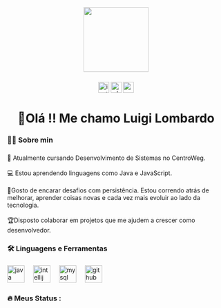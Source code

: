 <div align="center">
  <img height="150" src="https://media.giphy.com/media/v1.Y2lkPTc5MGI3NjExcjRnMW5xdjBvNWV3ZmtrbWI2aGxnbDR3NThudmJjMW90Nzd1ZThkOCZlcD12MV9naWZzX3NlYXJjaCZjdD1n/78XCFBGOlS6keY1Bil/giphy.gif"  />
</div>

###

<div align="center">
  <img src="https://img.shields.io/static/v1?message=Instagram&logo=instagram&label=&color=E4405F&logoColor=white&labelColor=&style=for-the-badge" height="25" alt="instagram logo"  />
  <img src="https://img.shields.io/static/v1?message=Whatsapp&logo=whatsapp&label=&color=25D366&logoColor=white&labelColor=&style=for-the-badge" height="25" alt="whatsapp logo"  />
  <img src="https://img.shields.io/static/v1?message=Gmail&logo=gmail&label=&color=D14836&logoColor=white&labelColor=&style=for-the-badge" height="25" alt="gmail logo"  />
</div>

###

<h1 align="center">👋Olá !! Me chamo Luigi Lombardo</h1>

###

<h3 align="left">👩‍💻  Sobre min</h3>

###

<p align="left">💼 Atualmente cursando Desenvolvimento de Sistemas no CentroWeg.<br><br> 💻  Estou aprendendo linguagens como Java e JavaScript.<br><br>🌟Gosto de encarar desafios com  persistência. Estou  correndo atrás de melhorar, aprender coisas novas e cada vez mais evoluir ao lado da tecnologia.<br><br>🏆Disposto colaborar em projetos que me ajudem a crescer como desenvolvedor.</p>

###

<h3 align="left">🛠 Linguagens e Ferramentas</h3>

###

<div align="left">
  <img src="https://cdn.jsdelivr.net/gh/devicons/devicon/icons/java/java-original.svg" height="40" alt="java logo"  />
  <img width="12" />
  <img src="https://cdn.jsdelivr.net/gh/devicons/devicon/icons/intellij/intellij-original.svg" height="40" alt="intellij logo"  />
  <img width="12" />
  <img src="https://cdn.jsdelivr.net/gh/devicons/devicon/icons/mysql/mysql-original.svg" height="40" alt="mysql logo"  />
  <img width="12" />
  <img src="https://cdn.jsdelivr.net/gh/devicons/devicon/icons/github/github-original.svg" height="40" alt="github logo"  />
</div>

###

<h3 align="left">🔥   Meus Status :</h3>


